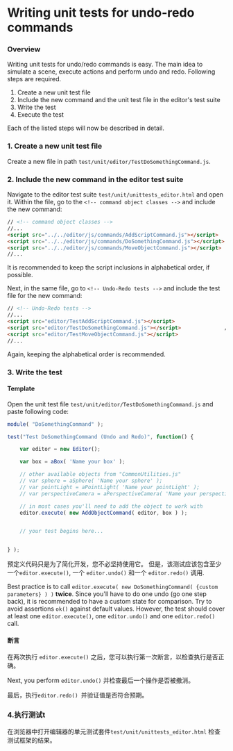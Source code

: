 Writing unit tests for undo-redo commands
===

### Overview ###

Writing unit tests for undo/redo commands is easy.
The main idea to simulate a scene, execute actions and perform undo and redo.
Following steps are required.

1. Create a new unit test file
2. Include the new command and the unit test file in the editor's test suite
3. Write the test
4. Execute the test

Each of the listed steps will now be described in detail.

### 1. Create a new unit test file ###

Create a new file in path `test/unit/editor/TestDoSomethingCommand.js`.

### 2. Include the new command in the editor test suite ###

Navigate to the editor test suite `test/unit/unittests_editor.html` and open it.
Within the file, go to the `<!-- command object classes -->` and include the new command:

```html
// <!-- command object classes -->
//...
<script src="../../editor/js/commands/AddScriptCommand.js"></script>
<script src="../../editor/js/commands/DoSomethingCommand.js"></script>         // add this line
<script src="../../editor/js/commands/MoveObjectCommand.js"></script>
//...
```

It is recommended to keep the script inclusions in alphabetical order, if possible.

Next, in the same file, go to `<!-- Undo-Redo tests -->` and include the test file for the new command:

```html
// <!-- Undo-Redo tests -->
//...
<script src="editor/TestAddScriptCommand.js"></script>
<script src="editor/TestDoSomethingCommand.js"></script>              // add this line
<script src="editor/TestMoveObjectCommand.js"></script>
//...
```

Again, keeping the alphabetical order is recommended.

### 3. Write the test ###

#### Template ####

Open the unit test file `test/unit/editor/TestDoSomethingCommand.js` and paste following code:

```javascript
module( "DoSomethingCommand" );

test("Test DoSomethingCommand (Undo and Redo)", function() {

    var editor = new Editor();

    var box = aBox( 'Name your box' );

    // other available objects from "CommonUtilities.js"
    // var sphere = aSphere( 'Name your sphere' );
    // var pointLight = aPointLight( 'Name your pointLight' );
    // var perspectiveCamera = aPerspectiveCamera( 'Name your perspectiveCamera' );

    // in most cases you'll need to add the object to work with
    editor.execute( new AddObjectCommand( editor, box ) );


    // your test begins here...


} );
```

预定义代码只是为了简化开发，您不必坚持使用它。
但是，该测试应该包含至少一个`editor.execute()`, 一个 `editor.undo()` 和一个 `editor.redo()` 调用.

Best practice is to call `editor.execute( new DoSomethingCommand( {custom parameters} ) )` **twice**. Since you'll have to do one undo (go one step back), it is recommended to have a custom state for comparison. Try to avoid assertions `ok()` against default values.
However, the test should cover at least one `editor.execute()`, one `editor.undo()` and one `editor.redo()` call.

#### 断言 ####
在两次执行 `editor.execute()` 之后，您可以执行第一次断言，以检查执行是否正确。

Next, you perform `editor.undo()` 并检查最后一个操作是否被撤消。

最后，执行`editor.redo() `并验证值是否符合预期。

### 4.执行测试t ###

在浏览器中打开编辑器的单元测试套件`test/unit/unittests_editor.html` 检查测试框架的结果。
